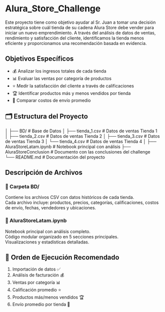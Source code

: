 # Alura_Store_Challenge

Este proyecto tiene como objetivo ayudar al Sr. Juan a tomar una decisión estratégica sobre cuál tienda de su cadena Alura Store debe vender para iniciar un nuevo emprendimiento. A través del análisis de datos de ventas, rendimiento y satisfacción del cliente, identificamos la tienda menos eficiente y proporcionamos una recomendación basada en evidencia.

## Objetivos Específicos

- 💰 Analizar los ingresos totales de cada tienda  
- 📊 Evaluar las ventas por categoría de productos  
- ⭐ Medir la satisfacción del cliente a través de calificaciones  
- 🏆 Identificar productos más y menos vendidos por tienda  
- 🚚 Comparar costos de envío promedio  

## 🗂️ Estructura del Proyecto

│
├── BD/ # Base de Datos
│ ├── tienda_1.csv # Datos de ventas Tienda 1
│ ├── tienda_2.csv # Datos de ventas Tienda 2
│ ├── tienda_3.csv # Datos de ventas Tienda 3
│ └── tienda_4.csv # Datos de ventas Tienda 4
│
├── AluraStoreLatam.ipynb # Notebook principal con análisis
├── AluraStoreConclusion # Documento con las conclusiones del challenge
└── README.md # Documentación del proyecto


## Descripción de Archivos

### 📁 Carpeta BD/

Contiene los archivos CSV con datos históricos de cada tienda.  
Cada archivo incluye: productos, precios, categorías, calificaciones, costos de envío, fechas, vendedores y ubicaciones.

### 📓 AluraStoreLatam.ipynb

Notebook principal con análisis completo.  
Código modular organizado en 5 secciones principales.  
Visualizaciones y estadísticas detalladas.

## 🚀 Orden de Ejecución Recomendado

1. Importación de datos ✅  
2. Análisis de facturación 💰  
3. Ventas por categoría 📊  
4. Calificación promedio ⭐  
5. Productos más/menos vendidos 🏆  
6. Envío promedio por tienda 🚚  
